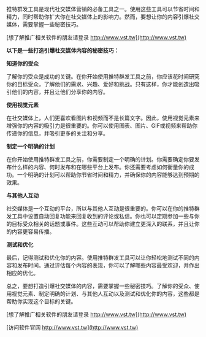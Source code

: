 推特群发工具是现代社交媒体营销的必备工具之一。使用这些工具可以节省时间和精力，同时帮助你扩大你在社交媒体上的影响力。然而，要想让你的内容引爆社交媒体，需要掌握一些秘密技巧。

[想了解推广相关软件的朋友请登录 http://www.vst.tw](http://www.vst.tw)

**以下是一些打造引爆社交媒体内容的秘密技巧：**

**知道你的受众**

了解你的受众是成功的关键。在你开始使用推特群发工具之前，你应该花时间研究你的目标受众，了解他们的需求、兴趣、爱好和挑战。只有这样，你才能创造出吸引他们的内容，并且让他们分享你的内容。

**使用视觉元素**

在社交媒体上，人们更喜欢看图片和视频而不是长篇文字。因此，使用视觉元素来增强你的内容的吸引力是很重要的。你可以使用图表、图片、GIF或视频来帮助你传递你的信息，并吸引更多的关注和分享。

**制定一个明确的计划**

在你开始使用推特群发工具之前，你需要制定一个明确的计划。你需要确定你要发布什么样的内容、何时发布和在哪些平台上发布。你还需要考虑如何衡量你的成功。一个明确的计划可以帮助你节省时间和精力，并确保你的内容能够达到预期的效果。

**与其他人互动**

社交媒体是一个互动的平台，所以与其他人互动是很重要的。你可以在你的推特群发工具中设置自动回复功能来回复收到的评论或私信。你也可以定期参加一些与你的目标受众相关的话题或事件。这些互动可以帮助你建立更深入的联系，并且让你的内容更容易传播。

**测试和优化**

最后，记得测试和优化你的内容。使用推特群发工具可以让你轻松地测试不同的内容和发布时间。通过评估每个内容的表现，你可以了解哪些内容最受欢迎，并作出相应的优化。

总之，要想打造引爆社交媒体的内容，需要掌握一些秘密技巧。了解你的受众、使用视觉元素、制定明确的计划、与其他人互动以及测试和优化你的内容，这些都是帮助你实现这个目标的关键。

[想了解推广相关软件的朋友请登录 http://www.vst.tw](http://www.vst.tw)


[访问软件官网 http://www.vst.tw](http://www.vst.tw)
